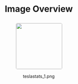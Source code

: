 <h1 style ="text-align: center;"> Image Overview </h1>
<div style="display: flex;
flex-wrap: wrap;
gap: 10px;
justify-content: center;
padding: 10px;" >
<div style="flex: 1 1 calc(33.333% - 20px); /* Three images per row on large screens */
        max-width: 150px;
        text-align: center;" >
<img src="https://media.evkx.net/multimedia/technology/battery/degradation/teslastats_1_xst.png" style="width: 150px;
height: auto;
border: 1px solid #ddd;
border-radius: 5px;
  ">
<p>teslastats_1.png</p>
</div>
</div>

